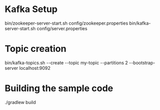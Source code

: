# Kafka Setup

bin/zookeeper-server-start.sh config/zookeeper.properties
bin/kafka-server-start.sh config/server.properties


# Topic creation

bin/kafka-topics.sh --create --topic my-topic --partitions 2 --bootstrap-server localhost:9092

# Building the sample code

./gradlew build
